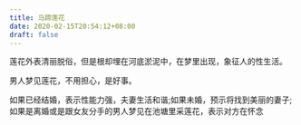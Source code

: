 ```yaml
---
title: 马蹄莲花
date: 2020-02-15T20:54:12+08:00
draft: false
---
```


莲花外表清丽脱俗，但是根却埋在河底淤泥中，在梦里出现，象征人的性生活。

男人梦见莲花，不用担心，是好事。

如果已经结婚，表示性能力强，夫妻生活和谐;如果未婚，预示将找到美丽的妻子;如果是离婚或是跟女友分手的男人梦见在池塘里采莲花，表示对方在怀念